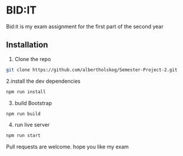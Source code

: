 # BID:IT

Bid:it is my exam assignment for the first part of the second year

## Installation


1. Clone the repo

```bash
git clone https://github.com/albertholskog/Semester-Project-2.git
```

2.install the dev dependencies
```bash
npm run install
```
3. build Bootstrap

```bash
npm run build
```
4. run live server

```bash
npm run start
```



Pull requests are welcome.
hope you like my exam


